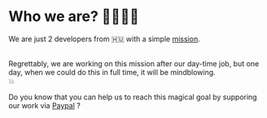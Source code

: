 # Who we are? 👩‍💻👨‍💻

We are just 2 developers from 🇭🇺 with a simple [mission](/).

<br/>
Regrettably, we are working on this mission after our day-time job, but one day, when we could do this in full time, it will be mindblowing.
<div class="text-6xl py-4 text-center">💥</div>

Do you know that you can help us to reach this magical goal by supporing our work via [Paypal](https://paypal.me/andrasbacsai) ?
